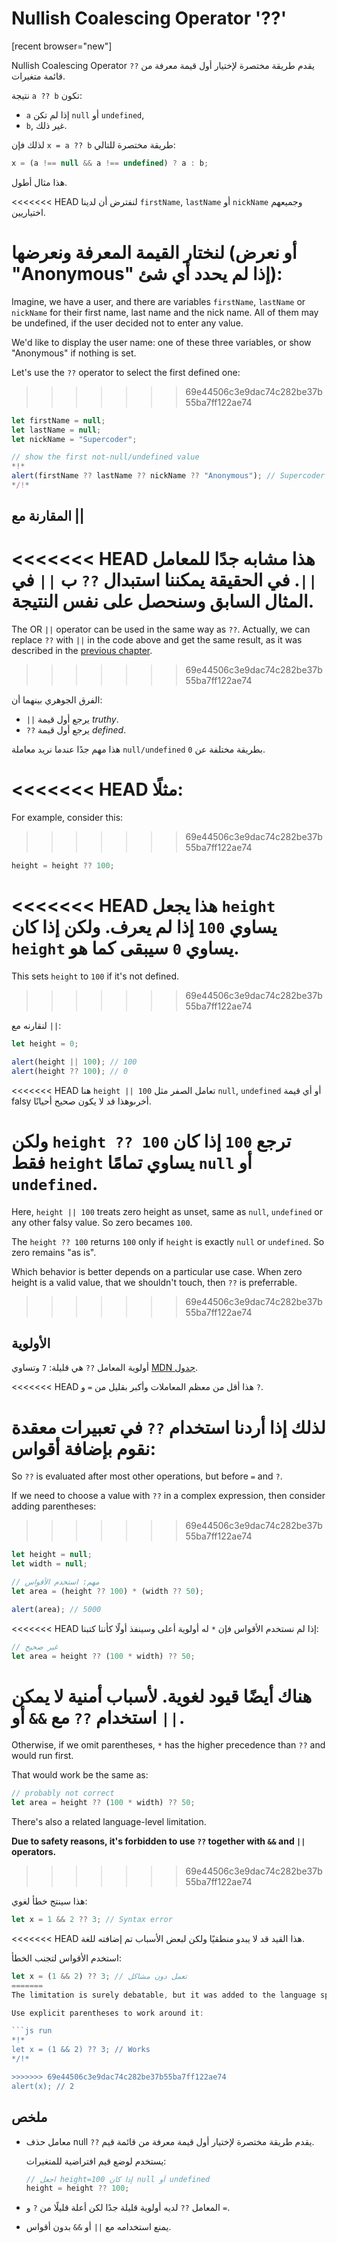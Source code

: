 # Nullish Coalescing Operator '??'

[recent browser="new"]

 Nullish Coalescing Operator `??` يقدم طريقة مختصرة لإختيار أول قيمة معرفة من قائمة متغيرات.

نتيجة `a ?? b` تكون:
- `a` إذا لم تكن `null` أو `undefined`,
- `b`, غير ذلك.

لذلك فإن `x = a ?? b` طريقة مختصرة للتالي:

```js
x = (a !== null && a !== undefined) ? a : b;
```

هذا مثال أطول.

<<<<<<< HEAD
لنفترض أن لدينا `firstName`, `lastName` أو `nickName` وجميعهم اختياريين.

لنختار القيمة المعرفة ونعرضها (أو نعرض "Anonymous" إذا لم يحدد أي شئ):
=======
Imagine, we have a user, and there are variables `firstName`, `lastName` or `nickName` for their first name, last name and the nick name. All of them may be undefined, if the user decided not to enter any value.

We'd like to display the user name: one of these three variables, or show "Anonymous" if nothing is set.

Let's use the `??` operator to select the first defined one:
>>>>>>> 69e44506c3e9dac74c282be37b55ba7ff122ae74

```js run
let firstName = null;
let lastName = null;
let nickName = "Supercoder";

// show the first not-null/undefined value
*!*
alert(firstName ?? lastName ?? nickName ?? "Anonymous"); // Supercoder
*/!*
```

## المقارنة مع ||

<<<<<<< HEAD
هذا مشابه جدًا للمعامل `||`. في الحقيقة يمكننا استبدال `??` ب `||` في المثال السابق وسنحصل على نفس النتيجة.
=======
The OR `||` operator can be used in the same way as `??`. Actually, we can replace `??` with `||` in the code above and get the same result, as it was described in the [previous chapter](info:logical-operators#or-finds-the-first-truthy-value).
>>>>>>> 69e44506c3e9dac74c282be37b55ba7ff122ae74

الفرق الجوهري بينهما أن:
- `||` يرجع أول قيمة *truthy*.
- `??` يرجع أول قيمة *defined*.

هذا مهم جدًا عندما نريد معاملة `null/undefined` بطريقة مختلفة عن `0`.

<<<<<<< HEAD
مثلًا:
=======
For example, consider this:
>>>>>>> 69e44506c3e9dac74c282be37b55ba7ff122ae74

```js
height = height ?? 100;
```

<<<<<<< HEAD
هذا يجعل `height` يساوي `100` إذا لم يعرف. ولكن إذا كان `height` يساوي `0` سيبقى كما هو.
=======
This sets `height` to `100` if it's not defined.
>>>>>>> 69e44506c3e9dac74c282be37b55ba7ff122ae74

لنقارنه مع `||`:

```js run
let height = 0;

alert(height || 100); // 100
alert(height ?? 100); // 0
```

<<<<<<< HEAD
هنا `height || 100` تعامل الصفر مثل `null`, `undefined` أو أي قيمة falsy أخرىوهذا قد لا يكون صحيح أحيانًا.

ولكن `height ?? 100` ترجع `100` إذا كان فقط `height` يساوي تمامًا `null` أو `undefined`.
=======
Here, `height || 100` treats zero height as unset, same as `null`, `undefined` or any other falsy value. So zero becames `100`.

The `height ?? 100` returns `100` only if `height` is exactly `null` or `undefined`. So zero remains "as is".

Which behavior is better depends on a particular use case. When zero height is a valid value, that we shouldn't touch, then `??` is preferrable.
>>>>>>> 69e44506c3e9dac74c282be37b55ba7ff122ae74

## الأولوية

أولوية المعامل `??` هي قليلة: `7` وتساوي [MDN جدول](https://developer.mozilla.org/en-US/docs/Web/JavaScript/Reference/Operators/Operator_Precedence#Table).

<<<<<<< HEAD
هذا أقل من معظم المعاملات وأكبر بقليل من `=` و `?`.

لذلك إذا أردنا استخدام `??` في تعبيرات معقدة نقوم بإضافة أقواس:
=======
So `??` is evaluated after most other operations, but before `=` and `?`.

If we need to choose a value with `??` in a complex expression, then consider adding parentheses:
>>>>>>> 69e44506c3e9dac74c282be37b55ba7ff122ae74

```js run
let height = null;
let width = null;

// مهم: استخدم الأقواس
let area = (height ?? 100) * (width ?? 50);

alert(area); // 5000
```

<<<<<<< HEAD
إذا لم نستخدم الأقواس فإن `*` له أولوية أعلى وسينفذ أولًا كأننا كتبنا:

```js
// غير صحيح
let area = height ?? (100 * width) ?? 50;
```

هناك أيضًا قيود لغوية. لأسباب أمنية لا يمكن استخدام `??` مع `&&` أو `||`.
=======
Otherwise, if we omit parentheses, `*` has the higher precedence than `??` and would run first.

That would work be the same as:

```js
// probably not correct
let area = height ?? (100 * width) ?? 50;
```

There's also a related language-level limitation.

**Due to safety reasons, it's forbidden to use `??` together with `&&` and `||` operators.**
>>>>>>> 69e44506c3e9dac74c282be37b55ba7ff122ae74

هذا سينتج خطأ لغوي:

```js run
let x = 1 && 2 ?? 3; // Syntax error
```

<<<<<<< HEAD
هذا القيد قد لا يبدو منطقيًا ولكن لبعض الأسباب تم إضافته للغة.

استخدم الأقواس لتجنب الخطأ:

```js run
let x = (1 && 2) ?? 3; // تعمل دون مشاكل
=======
The limitation is surely debatable, but it was added to the language specification with the purpose to avoid programming mistakes, as people start to switch to `??` from `||`.

Use explicit parentheses to work around it:

```js run
*!*
let x = (1 && 2) ?? 3; // Works
*/!*

>>>>>>> 69e44506c3e9dac74c282be37b55ba7ff122ae74
alert(x); // 2
```

## ملخص

- معامل حذف null `??` يقدم طريقة مختصرة لإختيار أول قيمة معرفة من قائمة قيم.

    يستخدم لوضع قيم افتراضية للمتغيرات:

    ```js
    // اجعل height=100 إذا كان null أو undefined
    height = height ?? 100;
    ```

- المعامل `??` لديه أولوية قليلة جدًا لكن أعلة قليلًا من `?` و `=`.
- يمنع استخدامه مع `||` أو `&&` بدون أقواس.
